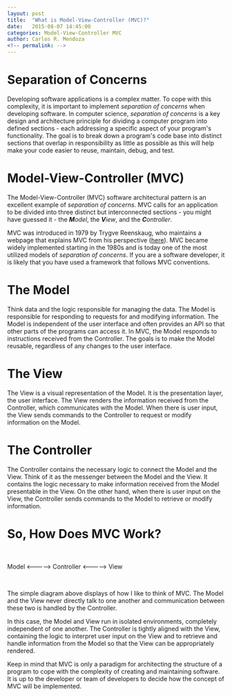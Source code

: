 ```yaml
---
layout: post
title:  "What is Model-View-Controller (MVC)?"
date:   2015-08-07 14:45:00
categories: Model-View-Controller MVC
author: Carlos R. Mendoza
<!-- permalink: -->
---
```


# Separation of Concerns
Developing software applications is a complex matter. To cope with this complexity, it is important to implement *separation of concerns* when developing software. In computer science, *separation of concerns* is a key design and architecture principle for dividing a computer program into defined sections - each addressing a specific aspect of your program's functionality. The goal is to break down a program's code base into distinct sections that overlap in responsibility as little as possible as this will help make your code easier to reuse, maintain, debug, and test.

# Model-View-Controller (MVC)
The Model-View-Controller (MVC) software architectural pattern is an excellent example of *separation of concerns*. MVC calls for an application to be divided into three distinct but interconnected sections - you might have guessed it - the _**M**odel_, the _**V**iew_, and the _**C**ontroller_. 

MVC was introduced in 1979 by Trygve Reenskaug, who maintains a webpage that explains MVC from his perspective ([here](http://heim.ifi.uio.no/~trygver/themes/mvc/mvc-index.html)). MVC became widely implemented starting in the 1980s and is today one of the most utilized models of *separation of concerns*. If you are a software developer, it is likely that you have used a framework that follows MVC conventions.

# The **M**odel

Think data and the logic responsible for managing the data. The Model is responsible for responding to requests for and modifying information. The Model is independent of the user interface and often provides an API so that other parts of the programs can access it. In MVC, the Model responds to instructions received from the Controller. The goals is to make the Model reusable, regardless of any changes to the user interface. 

# The **V**iew

The View is a visual representation of the Model. It is the presentation layer, the user interface. The View renders the information received from the Controller, which communicates with the Model. When there is user input, the View sends commands to the Controller to request or modify information on the Model. 

# The **C**ontroller

The Controller contains the necessary logic to connect the Model and the View. Think of it as the messenger between the Model and the View. It contains the logic necessary to make information received from the Model presentable in the View. On the other hand, when there is user input on the View, the Controller sends commands to the Model to retrieve or modify information. 

# So, How Does MVC Work?

<br>
<p id="MVC">Model <-----> Controller <-----> View</p>
<br>

The simple diagram above displays of how I like to think of MVC. The Model and the View never directly talk to one another and communication between these two is handled by the Controller.

In this case, the Model and View run in isolated environments, completely independent of one another. The Controller is tightly aligned with the View, containing the logic to interpret user input on the View and to retrieve and handle information from the Model so that the View can be appropriately rendered. 

Keep in mind that MVC is only a paradigm for architecting the structure of a program to cope with the complexity of creating and maintaining software. It is up to the developer or team of developers to decide how the concept of MVC will be implemented.